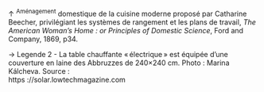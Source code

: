 ↑ <sup>Aménagement</sup> domestique de la cuisine moderne proposé par Catharine Beecher, privilégiant les systèmes de rangement et les <smallcaps>plans</smallcaps> de travail, _The American Woman’s Home : or Principles of Domestic Science_, Ford and Company, 1869, p34.

→ Legende 2 - La table chauffante « électrique » est équipée d’une couverture en laine des Abbruzzes de 240×240 cm. Photo : Marina Kálcheva. Source :  <br /> https ://solar.lowtechmagazine.com
